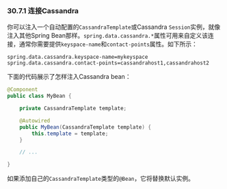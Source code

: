 ### 30.7.1 连接Cassandra

你可以注入一个自动配置的`CassandraTemplate`或Cassandra `Session`实例，就像注入其他Spring Bean那样。`spring.data.cassandra.*`属性可用来自定义该连接，通常你需要提供`keyspace-name`和`contact-points`属性。如下所示：

```properties
spring.data.cassandra.keyspace-name=mykeyspace
spring.data.cassandra.contact-points=cassandrahost1,cassandrahost2
```

下面的代码展示了怎样注入Cassandra bean：

```java
@Component
public class MyBean {

    private CassandraTemplate template;

    @Autowired
    public MyBean(CassandraTemplate template) {
        this.template = template;
    }

    // ...

}
```

如果添加自己的`CassandraTemplate`类型的`@Bean`，它将替换默认实例。
